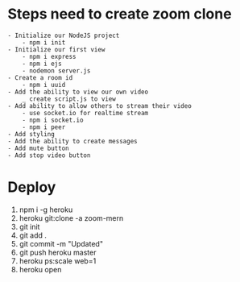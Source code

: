 # Steps need to create zoom clone

    - Initialize our NodeJS project 
        - npm i init
    - Initialize our first view
        - npm i express
        - npm i ejs
        - nodemon server.js
    - Create a room id
        - npm i uuid
    - Add the ability to view our own video
        _ create script.js to view
    - Add ability to allow others to stream their video
        - use socket.io for realtime stream
        - npm i socket.io
        - npm i peer
    - Add styling
    - Add the ability to create messages
    - Add mute button
    - Add stop video button

# Deploy
1. npm i -g heroku
2. heroku git:clone -a zoom-mern
3. git init
4. git add .
5. git commit -m "Updated"
6. git push heroku master
7. heroku ps:scale web=1
8. heroku open